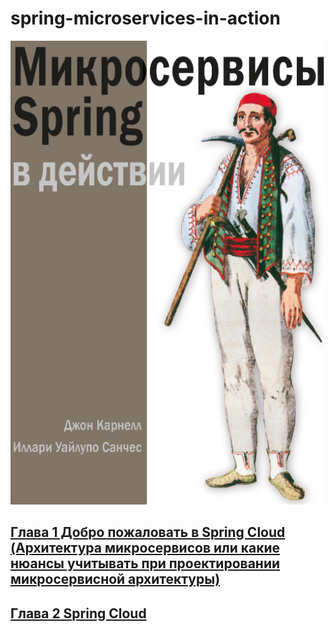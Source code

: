 # spring-microservices-in-action

![title.png](context/img/title.png)

## [Глава 1 Добро пожаловать в Spring Cloud (Архитектура микросервисов или какие нюансы учитывать при проектировании микросервисной архитектуры)](context/chapter1.md) ##

## [Глава 2 Spring Cloud ](context/chapter2.md) ##
